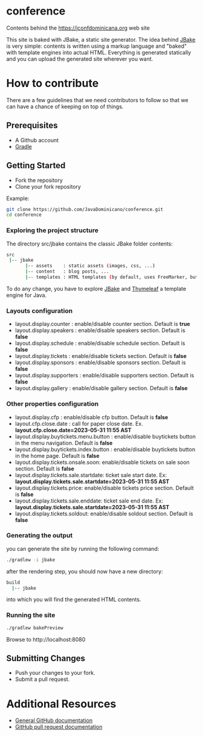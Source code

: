 # conference
Contents behind the https://jconfdominicana.org web site 


This site is baked with JBake, a static site generator.
The idea behind [JBake](http://www.jbake.org) is very simple: contents is written using a markup language and "baked" with template engines into actual HTML. Everything is generated statically and you can upload the generated site wherever you want.

# How to contribute

There are a few guidelines that we need contributors to follow so that we can have a chance of keeping on
top of things.

## Prerequisites
* A Github account
* [Gradle](http://www.gradle.org)

## Getting Started

* Fork the repository
* Clone your fork repository 

Example:

```bash
git clone https://github.com/JavaDominicano/conference.git
cd conference
```
### Exploring the project structure
The directory src/jbake contains the classic JBake folder contents:
```bash
src
 |-- jbake
       |-- assets    : static assets (images, css, ...)
       |-- content   : blog posts, ...
       |-- templates : HTML templates (by default, uses FreeMarker, but we are using Thymeleaf)

```

To do any change, you have to explore [JBake](http://www.jbake.org) and [Thymeleaf](https://www.thymeleaf.org) a template engine for Java.

### Layouts configuration
* layout.display.counter : enable/disable counter section. Default is **true**
* layout.display.speakers : enable/disable speakers section. Default is **false**
* layout.display.schedule : enable/disable schedule section. Default is **false**
* layout.display.tickets : enable/disable tickets section. Default is **false**
* layout.display.sponsors : enable/disable sponsors section. Default is **false**
* layout.display.supporters : enable/disable supporters section. Default is **false**
* layout.display.gallery : enable/disable gallery section. Default is **false**

### Other properties configuration
* layout.display.cfp : enable/disable cfp button. Default is **false**
* layout.cfp.close.date : call for paper close date. Ex. **layout.cfp.close.date=2023-05-31 11:55 AST**
* layout.display.buytickets.menu.button : enable/disable buytickets button in the menu navigation. Default is **false** 
* layout.display.buytickets.index.button : enable/disable buytickets button in the home page. Default is **false**
* layout.display.tickets.onsale.soon: enable/disable tickets on sale soon section. Default is **false**
* layout.display.tickets.sale.startdate: ticket sale start date. Ex: **layout.display.tickets.sale.startdate=2023-05-31 11:55 AST**
* layout.display.tickets.price:  enable/disable tickets price section. Default is **false**
* layout.display.tickets.sale.enddate:  ticket sale end date. Ex: **layout.display.tickets.sale.startdate=2023-05-31 11:55 AST**
* layout.display.tickets.soldout:  enable/disable soldout section. Default is **false**

### Generating the output
you can generate the site by running the following command:
```bash
./gradlew -i jbake
```

after the rendering step, you should now have a new directory:
```bash
build
  |-- jbake
```
into which you will find the generated HTML contents.

### Running the site
```bash
./gradlew bakePreview
```
Browse to http://localhost:8080


## Submitting Changes

* Push your changes to your fork.
* Submit a pull request.

# Additional Resources

* [General GitHub documentation](http://help.github.com/)
* [GitHub pull request documentation](http://help.github.com/send-pull-requests/)
